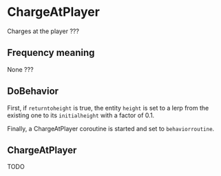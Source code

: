 # ChargeAtPlayer
Charges at the player ???

## Frequency meaning
None ???

## DoBehavior
First, if `returntoheight` is true, the entity `height` is set to a lerp from the existing one to its `initialheight` with a factor of 0.1.

Finally, a ChargeAtPlayer coroutine is started and set to `behaviorroutine`.

## ChargeAtPlayer
TODO

